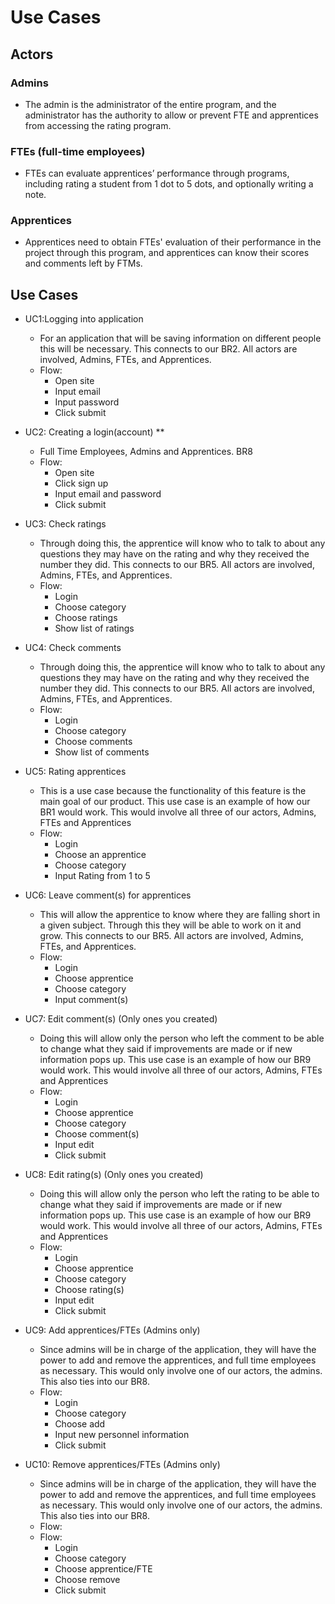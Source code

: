 # **Use Cases**
## **Actors**
### Admins
- The admin is the administrator of the entire program, and the administrator has the authority to allow or prevent FTE and apprentices from accessing the rating program.

### FTEs (full-time employees)
- FTEs can evaluate apprentices’ performance through programs, including rating a student from 1 dot to 5 dots, and optionally writing a note.

### Apprentices
- Apprentices need to obtain FTEs' evaluation of their performance in the project through this program, and apprentices can know their scores and comments left by FTMs.

## **Use Cases**
- UC1:Logging into application
  - For an application that will be saving information on different people this will be necessary. This connects to our BR2. All actors are involved, Admins, FTEs, and Apprentices. 
  - Flow:
    - Open site
    - Input email
    - Input password
    - Click submit

- UC2: Creating a login(account) **
  - Full Time Employees, Admins and Apprentices. BR8
  - Flow:
    - Open site
    - Click sign up
    - Input email and password
    - Click submit

- UC3: Check ratings
  - Through doing this, the apprentice will know who to talk to about any questions they may have on the rating and why they received the number they did. This connects to our BR5. All actors are involved, Admins, FTEs, and Apprentices.
  - Flow:
    - Login
    - Choose category
    - Choose ratings
    - Show list of ratings

- UC4: Check comments
  - Through doing this, the apprentice will know who to talk to about any questions they may have on the rating and why they received the number they did. This connects to our BR5. All actors are involved, Admins, FTEs, and Apprentices.
  - Flow:
    - Login
    - Choose category
    - Choose comments
    - Show list of comments
    
- UC5: Rating apprentices
  - This is a use case because the functionality of this feature is the main goal of our product. This use case is an example  of how our BR1 would work. This would involve all three of our actors, Admins, FTEs and Apprentices
  - Flow:
    - Login
    - Choose an apprentice
    - Choose category
    - Input Rating from 1 to 5

- UC6: Leave comment(s) for apprentices
  - This will allow the apprentice to know where they are falling short in a given subject. Through this they will be able to work on it and grow. This connects to our BR5. All actors are involved, Admins, FTEs, and Apprentices.
  - Flow:
    - Login
    - Choose apprentice
    - Choose category
    - Input comment(s)

- UC7: Edit comment(s) (Only ones you created)
  - Doing this will allow only the person who left the comment to be able to change what they said if improvements are made or if new information pops up. This use case is an example  of how our BR9 would work. This would involve all three of our actors, Admins, FTEs and Apprentices
  - Flow:
    - Login
    - Choose apprentice
    - Choose category
    - Choose comment(s)
    - Input edit
    - Click submit

- UC8: Edit rating(s) (Only ones you created)
  - Doing this will allow only the person who left the rating to be able to change what they said if improvements are made or if new information pops up. This use case is an example  of how our BR9 would work. This would involve all three of our actors, Admins, FTEs and Apprentices
  - Flow:
    - Login
    - Choose apprentice
    - Choose category
    - Choose rating(s)
    - Input edit
    - Click submit

- UC9: Add apprentices/FTEs (Admins only)
  - Since admins will be in charge of the application, they will have the power to add and remove the apprentices, and full time employees as necessary. This would only involve one of our actors, the admins. This also ties into our BR8.
  - Flow:
    - Login
    - Choose category
    - Choose add
    - Input new personnel information
    - Click submit

- UC10: Remove apprentices/FTEs (Admins only)
  - Since admins will be in charge of the application, they will have the power to add and remove the apprentices, and full time employees as necessary. This would only involve one of our actors, the admins. This also ties into our BR8.
  - Flow:
  - Flow:
    - Login
    - Choose category
    - Choose apprentice/FTE
    - Choose remove
    - Click submit

